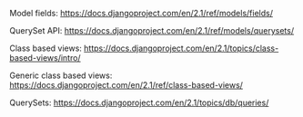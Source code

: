 Model fields:
https://docs.djangoproject.com/en/2.1/ref/models/fields/


QuerySet API:
https://docs.djangoproject.com/en/2.1/ref/models/querysets/


Class based views:
https://docs.djangoproject.com/en/2.1/topics/class-based-views/intro/


Generic class based views:
https://docs.djangoproject.com/en/2.1/ref/class-based-views/

QuerySets:
https://docs.djangoproject.com/en/2.1/topics/db/queries/
